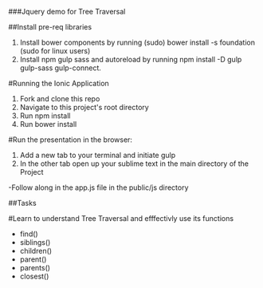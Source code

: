 ###Jquery demo for Tree Traversal

##Install pre-req libraries

1. Install bower components by running (sudo) bower install -s foundation (sudo for linux users)
2. Install npm gulp sass and autoreload by running npm install -D gulp gulp-sass gulp-connect.

#Running the Ionic Application

1. Fork and clone this repo
2. Navigate to this project's root directory
3. Run npm install
4. Run bower install


#Run the presentation in the browser:

1. Add a new tab to your terminal and initiate gulp
2. In the other tab open up your sublime text in the main directory of the Project

-Follow along in the app.js file in the public/js directory

##Tasks 

#Learn to understand Tree Traversal and efffectivly use its functions

- find()
- siblings() 
- children() 
- parent() 
- parents() 
- closest() 

